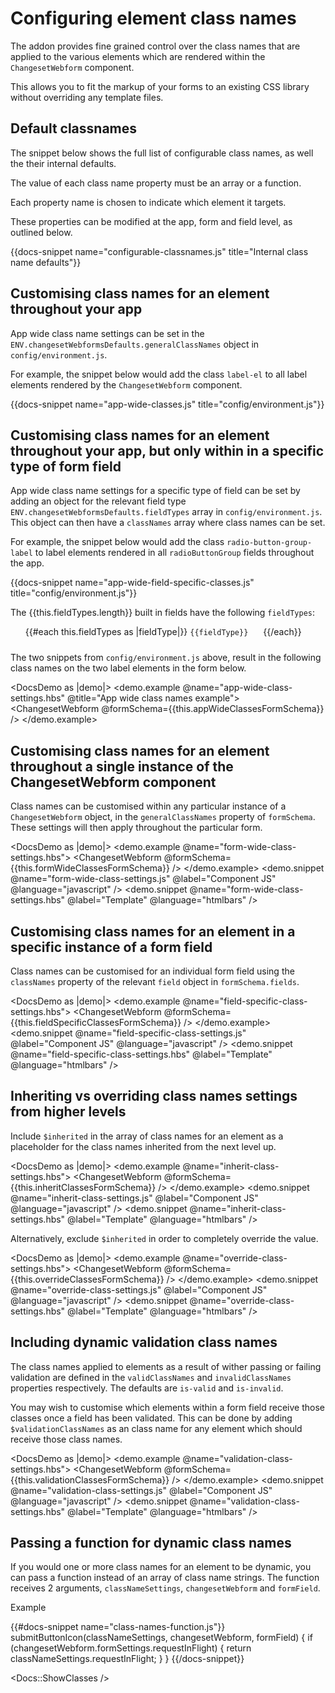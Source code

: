 # Configuring element class names

The addon provides fine grained control over the class names that are applied to the various elements which are rendered within the `ChangesetWebform` component. 

This allows you to fit the markup of your forms to an existing CSS library without overriding any template files.

## Default classnames

The snippet below shows the full list of configurable class names, as well the their internal defaults.

The value of each class name property must be an array or a function.

Each property name is chosen to indicate which element it targets.

These properties can be modified at the app, form and field level, as outlined below.

{{docs-snippet name="configurable-classnames.js" title="Internal class name defaults"}}

## Customising class names for an element throughout your app

App wide class name settings can be set in the `ENV.changesetWebformsDefaults.generalClassNames` object in `config/environment.js`.

For example, the snippet below would add the class `label-el` to all label elements rendered by the `ChangesetWebform` component. 

{{docs-snippet name="app-wide-classes.js" title="config/environment.js"}}

## Customising class names for an element throughout your app, but only within in a specific type of form field

App wide class name settings for a specific type of field can be set by adding an object for the relevant field type `ENV.changesetWebformsDefaults.fieldTypes` array in `config/environment.js`. This object can then have a `classNames` array where class names can be set.

For example, the snippet below would add the class `radio-button-group-label` to label elements rendered in all `radioButtonGroup` fields throughout the app.

{{docs-snippet name="app-wide-field-specific-classes.js" title="config/environment.js"}}

The {{this.fieldTypes.length}} built in fields have the following `fieldTypes`:

<ul>
{{#each this.fieldTypes as |fieldType|}}
  <code style="display: inline-block; margin: 0 20px 10px 0;">{{fieldType}}</code>
{{/each}}
</ul>

The two snippets from `config/environment.js` above, result in the following class names on the two label elements in the form below.

<DocsDemo as |demo|>
  <demo.example @name="app-wide-class-settings.hbs" @title="App wide class names example">
    <ChangesetWebform @formSchema={{this.appWideClassesFormSchema}} />
  </demo.example>
</DocsDemo>

## Customising class names for an element throughout a single instance of the ChangesetWebform component

Class names can be customised within any particular instance of a `ChangesetWebform` object, in the `generalClassNames` property of `formSchema`. These settings will then apply throughout the particular form.

<DocsDemo as |demo|>
  <demo.example @name="form-wide-class-settings.hbs">
    <ChangesetWebform @formSchema={{this.formWideClassesFormSchema}} />
  </demo.example>
  <demo.snippet @name="form-wide-class-settings.js" @label="Component JS" @language="javascript" />
  <demo.snippet @name="form-wide-class-settings.hbs" @label="Template" @language="htmlbars" />
</DocsDemo>

## Customising class names for an element in a specific instance of a form field

Class names can be customised for an individual form field using the `classNames` property of the relevant `field` object in `formSchema.fields`. 

<DocsDemo as |demo|>
  <demo.example @name="field-specific-class-settings.hbs">
    <ChangesetWebform @formSchema={{this.fieldSpecificClassesFormSchema}} />
  </demo.example>
  <demo.snippet @name="field-specific-class-settings.js" @label="Component JS" @language="javascript" />
  <demo.snippet @name="field-specific-class-settings.hbs" @label="Template" @language="htmlbars" />
</DocsDemo>

## Inheriting vs overriding class names settings from higher levels

Include  `$inherited` in the array of class names for an element as a placeholder for the class names inherited from the next level up.

<DocsDemo as |demo|>
  <demo.example @name="inherit-class-settings.hbs">
    <ChangesetWebform @formSchema={{this.inheritClassesFormSchema}} />
  </demo.example>
  <demo.snippet @name="inherit-class-settings.js" @label="Component JS" @language="javascript" />
  <demo.snippet @name="inherit-class-settings.hbs" @label="Template" @language="htmlbars" />
</DocsDemo>

Alternatively, exclude `$inherited` in order to completely override the value.

<DocsDemo as |demo|>
  <demo.example @name="override-class-settings.hbs">
    <ChangesetWebform @formSchema={{this.overrideClassesFormSchema}} />
  </demo.example>
  <demo.snippet @name="override-class-settings.js" @label="Component JS" @language="javascript" />
  <demo.snippet @name="override-class-settings.hbs" @label="Template" @language="htmlbars" />
</DocsDemo>

## Including dynamic validation class names

The class names applied to elements as a result of wither passing or failing validation are defined in the `validClassNames` and `invalidClassNames` properties respectively. The defaults are `is-valid` and `is-invalid`.

You may wish to customise which elements within a form field receive those classes once a field has been validated. This can be done by adding `$validationClassNames` as an class name for any element which should receive those class names. 

<DocsDemo as |demo|>
  <demo.example @name="validation-class-settings.hbs">
    <ChangesetWebform @formSchema={{this.validationClassesFormSchema}} />
  </demo.example>
  <demo.snippet @name="validation-class-settings.js" @label="Component JS" @language="javascript" />
  <demo.snippet @name="validation-class-settings.hbs" @label="Template" @language="htmlbars" />
</DocsDemo>
## Passing a function for dynamic class names
<!-- TODO document when this runs -->

If you would one or more class names for an element to be dynamic, you can pass a function instead of an array of class name strings. The function receives 2 arguments, `classNameSettings`, `changesetWebform` and `formField`.

Example

{{#docs-snippet name="class-names-function.js"}}
submitButtonIcon(classNameSettings, changesetWebform, formField) {
  if (changesetWebform.formSettings.requestInFlight) {
    return classNameSettings.requestInFlight;
  }
}
{{/docs-snippet}}

<Docs::ShowClasses />


